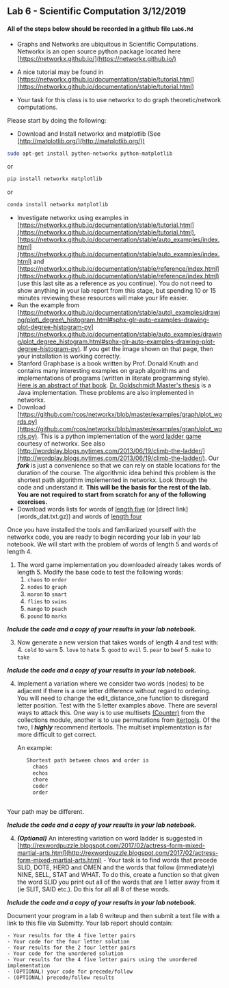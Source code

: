 ## Lab 6 - Scientific Computation 3/12/2019

<!--
- One/Two page slide presentation of your project and post your slide in RCOS class channel #csci2963-01
-->

#### All of the steps below should be recorded in a github file `Lab6.Md` ####
 
- Graphs and Networks are ubiquitous in Scientific Computations. Networkx is an open source python package located here [https://networkx.github.io/](https://networkx.github.io/)

- A nice tutorial may be found in [https://networkx.github.io/documentation/stable/tutorial.html](https://networkx.github.io/documentation/stable/tutorial.html)

- Your task for this class is to use networkx to do graph theoretic/network computations.

Please start by doing the following:

- Download and Install networkx and matplotlib (See [http://matplotlib.org/](http://matplotlib.org/))

```bash
sudo apt-get install python-networkx python-matplotlib

```
or

```bash
pip install networkx matplotlib

```
or

```bash
conda install networkx matplotlib

```

- Investigate networkx using examples in [https://networkx.github.io/documentation/stable/tutorial.html](https://networkx.github.io/documentation/stable/tutorial.html), [https://networkx.github.io/documentation/stable/auto_examples/index.html](https://networkx.github.io/documentation/stable/auto_examples/index.html) and [https://networkx.github.io/documentation/stable/reference/index.html](https://networkx.github.io/documentation/stable/reference/index.html) (use this last site as a reference as you continue). You do not need to show anything in your lab report from this stage, but spending 10 or 15 minutes reviewing these resources will make your life easier.
- Run the example from [https://networkx.github.io/documentation/stable/auto\_examples/drawing/plot\_degree\_histogram.html#sphx-glr-auto-examples-drawing-plot-degree-histogram-py](https://networkx.github.io/documentation/stable/auto_examples/drawing/plot_degree_histogram.html#sphx-glr-auto-examples-drawing-plot-degree-histogram-py). If you get the image shown on that page, then your installation is working correctly.
- Stanford Graphbase is a book written by Prof. Donald Knuth and contains many interesting examples on graph algorithms and implementations of programs (written in literate programming style). [Here is an abstract of that book](http://tex.loria.fr/sgb/abstract.pdf). [Dr. Goldschmidt Master's thesis](Masters.pdf) is a Java implementation. These problems are also implemented in networkx.
- Download [https://github.com/rcos/networkx/blob/master/examples/graph/plot_words.py](https://github.com/rcos/networkx/blob/master/examples/graph/plot_words.py). This is a python implementation of the [word ladder game](https://en.wikipedia.org/wiki/Word_ladder) courtesy of networkx. See also [http://wordplay.blogs.nytimes.com/2013/06/19/climb-the-ladder/](http://wordplay.blogs.nytimes.com/2013/06/19/climb-the-ladder/). Our ***fork*** is just a convenience so that we can rely on stable locations for the duration of the course. The algorithmic idea behind this
problem is the shortest path algorithm implemented in networkx. Look through the code and understand it. **This will be the basis for the rest of the lab. You are not required to start from scratch for any of the following exercises.** 
- Download words lists for words of [length five](https://github.com/networkx/networkx/blob/master/examples/graph/words_dat.txt.gz) (or [direct link] (words_dat.txt.gz)) and words of [length four](words4_dat.txt.gz)


Once you have installed the tools and familiarized yourself with the networkx code, you are ready to begin recording your lab in your lab notebook. We will start with the problem of words of length 5 and words of length 4. 

1. The word game implementation you downloaded already takes words of length 5. Modify the base code to test the following words:
    1.   `chaos` to `order`
    2.   `nodes` to `graph`
    3.   `moron` to `smart`
    3.   `flies` to `swims`
    3.   `mango` to `peach`
    4.   `pound` to `marks`

  ***Include the code and a copy of your results in your lab notebook.***

3. Now generate a new version that takes words of length 4 and test with:
    4. `cold` to `warm`
    5. `love` to `hate`
    5. `good` to `evil`
    5. `pear` to `beef`
    5. `make` to `take`
    
  ***Include the code and a copy of your results in your lab notebook.***

4. Implement a variation where we consider two words (nodes) to be adjacent if there is a one letter difference without regard to ordering. You will need to change the edit\_distance\_one function to disregard letter position. Test with the 5 letter examples above. There are several ways to attack this. One way is to use multisets [(Counter)](https://docs.python.org/3.5/library/collections.html#collections.Counter) from the collections module, another is to use permutations from [itertools](https://docs.python.org/3/library/itertools.html?highlight=permutations#itertools.permutations). Of the two, I ***highly*** recommend itertools. The multiset implementation is far more difficult to get correct.

   An example:

   ```bash
      Shortest path between chaos and order is
        chaos
        echos
        chore
        coder
        order
        
    ```
  Your path may be different.

  ***Include the code and a copy of your results in your lab notebook.***

4. ***(Optional)*** An interesting variation on word ladder is suggested in [http://rexwordpuzzle.blogspot.com/2017/02/actress-form-mixed-martial-arts.html](http://rexwordpuzzle.blogspot.com/2017/02/actress-form-mixed-martial-arts.html) - Your task is to find words that precede SLID, DOTE, HERD and OMEN and the words that follow (immediately) NINE, SELL, STAT and WHAT. To do this, create a function so that given the word SLID you print out all of the words that are 1 letter away from it (ie SLIT, SAID etc.). Do this for all all 8 of these words.

  ***Include the code and a copy of your results in your lab notebook.***

Document your program in a lab 6 writeup and then submit a text file with a link to this file via Submitty. Your lab report should contain:
	
	- Your results for the 4 five letter pairs
	- Your code for the four letter solution
	- Your results for the 2 four letter pairs
	- Your code for the unordered solution
	- Your results for the 4 five letter pairs using the unordered implementation
	- (OPTIONAL) your code for precede/follow
	- (OPTIONAL) precede/follow results

<!--
- Then create/fork a github repository for your project and work on your first commit
-->
	
